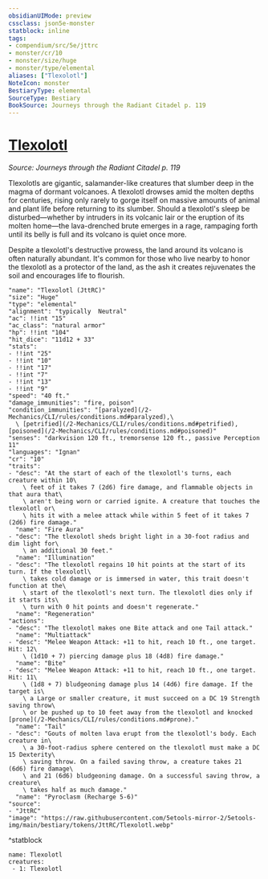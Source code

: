 ```yaml
---
obsidianUIMode: preview
cssclass: json5e-monster
statblock: inline
tags:
- compendium/src/5e/jttrc
- monster/cr/10
- monster/size/huge
- monster/type/elemental
aliases: ["Tlexolotl"]
NoteIcon: monster
BestiaryType: elemental
SourceType: Bestiary
BookSource: Journeys through the Radiant Citadel p. 119
---
```

# [Tlexolotl](2-Mechanics/CLI/bestiary/elemental/tlexolotl-jttrc.md)
*Source: Journeys through the Radiant Citadel p. 119*  

Tlexolotls are gigantic, salamander-like creatures that slumber deep in the magma of dormant volcanoes. A tlexolotl drowses amid the molten depths for centuries, rising only rarely to gorge itself on massive amounts of animal and plant life before returning to its slumber. Should a tlexolotl's sleep be disturbed—whether by intruders in its volcanic lair or the eruption of its molten home—the lava-drenched brute emerges in a rage, rampaging forth until its belly is full and its volcano is quiet once more.

Despite a tlexolotl's destructive prowess, the land around its volcano is often naturally abundant. It's common for those who live nearby to honor the tlexolotl as a protector of the land, as the ash it creates rejuvenates the soil and encourages life to flourish.

```statblock
"name": "Tlexolotl (JttRC)"
"size": "Huge"
"type": "elemental"
"alignment": "typically  Neutral"
"ac": !!int "15"
"ac_class": "natural armor"
"hp": !!int "104"
"hit_dice": "11d12 + 33"
"stats":
- !!int "25"
- !!int "10"
- !!int "17"
- !!int "7"
- !!int "13"
- !!int "9"
"speed": "40 ft."
"damage_immunities": "fire, poison"
"condition_immunities": "[paralyzed](/2-Mechanics/CLI/rules/conditions.md#paralyzed),\
  \ [petrified](/2-Mechanics/CLI/rules/conditions.md#petrified), [poisoned](/2-Mechanics/CLI/rules/conditions.md#poisoned)"
"senses": "darkvision 120 ft., tremorsense 120 ft., passive Perception 11"
"languages": "Ignan"
"cr": "10"
"traits":
- "desc": "At the start of each of the tlexolotl's turns, each creature within 10\
    \ feet of it takes 7 (2d6) fire damage, and flammable objects in that aura that\
    \ aren't being worn or carried ignite. A creature that touches the tlexolotl or\
    \ hits it with a melee attack while within 5 feet of it takes 7 (2d6) fire damage."
  "name": "Fire Aura"
- "desc": "The tlexolotl sheds bright light in a 30-foot radius and dim light for\
    \ an additional 30 feet."
  "name": "Illumination"
- "desc": "The tlexolotl regains 10 hit points at the start of its turn. If the tlexolotl\
    \ takes cold damage or is immersed in water, this trait doesn't function at the\
    \ start of the tlexolotl's next turn. The tlexolotl dies only if it starts its\
    \ turn with 0 hit points and doesn't regenerate."
  "name": "Regeneration"
"actions":
- "desc": "The tlexolotl makes one Bite attack and one Tail attack."
  "name": "Multiattack"
- "desc": "Melee Weapon Attack: +11 to hit, reach 10 ft., one target. Hit: 12\
    \ (1d10 + 7) piercing damage plus 18 (4d8) fire damage."
  "name": "Bite"
- "desc": "Melee Weapon Attack: +11 to hit, reach 10 ft., one target. Hit: 11\
    \ (1d8 + 7) bludgeoning damage plus 14 (4d6) fire damage. If the target is\
    \ a Large or smaller creature, it must succeed on a DC 19 Strength saving throw\
    \ or be pushed up to 10 feet away from the tlexolotl and knocked [prone](/2-Mechanics/CLI/rules/conditions.md#prone)."
  "name": "Tail"
- "desc": "Gouts of molten lava erupt from the tlexolotl's body. Each creature in\
    \ a 30-foot-radius sphere centered on the tlexolotl must make a DC 15 Dexterity\
    \ saving throw. On a failed saving throw, a creature takes 21 (6d6) fire damage\
    \ and 21 (6d6) bludgeoning damage. On a successful saving throw, a creature\
    \ takes half as much damage."
  "name": "Pyroclasm (Recharge 5-6)"
"source":
- "JttRC"
"image": "https://raw.githubusercontent.com/5etools-mirror-2/5etools-img/main/bestiary/tokens/JttRC/Tlexolotl.webp"
```
^statblock

```encounter-table
name: Tlexolotl
creatures:
 - 1: Tlexolotl
```